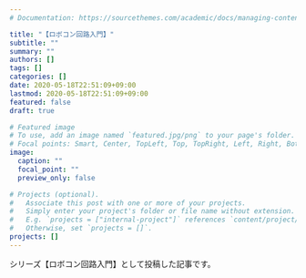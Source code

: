 ```yaml
---
# Documentation: https://sourcethemes.com/academic/docs/managing-content/

title: "【ロボコン回路入門】"
subtitle: ""
summary: ""
authors: []
tags: []
categories: []
date: 2020-05-18T22:51:09+09:00
lastmod: 2020-05-18T22:51:09+09:00
featured: false
draft: true

# Featured image
# To use, add an image named `featured.jpg/png` to your page's folder.
# Focal points: Smart, Center, TopLeft, Top, TopRight, Left, Right, BottomLeft, Bottom, BottomRight.
image:
  caption: ""
  focal_point: ""
  preview_only: false

# Projects (optional).
#   Associate this post with one or more of your projects.
#   Simply enter your project's folder or file name without extension.
#   E.g. `projects = ["internal-project"]` references `content/project/deep-learning/index.md`.
#   Otherwise, set `projects = []`.
projects: []
---
```


シリーズ【ロボコン回路入門】として投稿した記事です。
